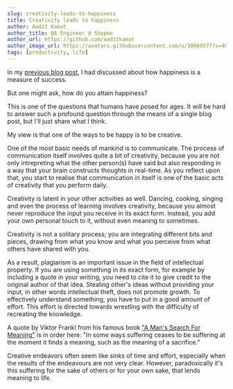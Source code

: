 ```yaml
---
slug: creativity-leads-to-happiness
title: Creativity leads to happiness
author: Aadit Kamat
author_title: QA Engineer @ Shopee
author_url: https://github.com/aaditkamat
author_image_url: https://avatars.githubusercontent.com/u/30969577?s=400&u=9558fc3557d79c88a7080034fe8c22654aca2e4d&v=4
tags: [productivity, life]
---
```


In my [previous blog post](./2021-09-23-happiness-is-success.md), I had discussed about how happiness is a measure of success. 

But one might ask, how do you attain happiness? 

This is one of the questions that humans have posed for ages. It will be hard to answer such a profound question through the means of a single blog post, but I'll just share what I think.

My view is that one of the ways to be happy is to be creative. 

One of the most basic needs of mankind is to communicate. The process of communication itself involves quite a bit of creativity, because you are not only intrepreting what the other person(s) have said but also responding in a way that your brain constructs thoughts in real-time. As you reflect upon that, you start to realise that communication in itself is one of the basic acts of creativity that you perform daily. 

Creativity is latent in your other activities as well. Dancing, cooking, singing and even the process of learning involves creativity, because you almost never reproduce the input you receive in its exact form. Instead, you add your own personal touch to it, without even meaning to sometimes. 

Creativity is not a solitary process; you are integrating different bits and pieces, drawing from what you know and what you perceive from what others have shared with you. 

As a result, plagiarism is an important issue in the field of intellectual property. If you are using something in its exact form, for example by including a quote in your writing, you need to cite it to give credit to the original author of that idea. Stealing other's ideas without providing your input, in other words intellectual theft, does not promote growth. To effectively understand something, you have to put in a good amount of effort. This effort is directed towards wrestling with the difficulty of recreating the knowledge.

A quote by Viktor Frankl from his famous book ["A Man's Search For Meaning"](https://www.amazon.com/Mans-Search-Meaning-Viktor-Frankl-ebook/dp/B009U9S6FI) is in order here: "In some ways suffering ceases to be suffering at the moment it finds a meaning, such as the meaning of a sacrifice." 

Creative endeavors often seem like sinks of time and effort, especially when the results of the endeavours are not very clear. However, paradoxically it's this suffering for the sake of others or for your own sake, that lends meaning to life.